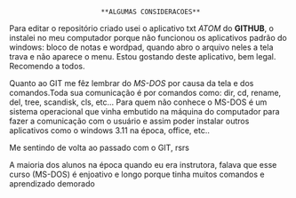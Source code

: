                            **ALGUMAS CONSIDERACOES**

Para editar o repositório criado usei o aplicativo txt *ATOM* do **GITHUB**,
o instalei no meu computador porque não funcionou os aplicativos padrão do
windows: bloco de notas e wordpad, quando abro o arquivo neles a tela trava e
não aparece o menu.
Estou gostando deste aplicativo, bem legal. Recomendo a todos.

Quanto ao GIT me fêz lembrar do *MS-DOS* por causa da tela e dos comandos.Toda
sua comunicação é por comandos como: dir, cd, rename, del, tree, scandisk, cls,
etc...
Para quem não conhece o MS-DOS é um sistema operacional que vinha embutido na
máquina do computador para fazer a comunicação com o usuário e assim poder
instalar outros aplicativos como o windows 3.11 na época, office, etc..

Me sentindo de volta ao passado com o GIT, rsrs

A maioria dos alunos na época quando eu era instrutora, falava que esse curso
(MS-DOS) é enjoativo e longo porque tinha muitos comandos e aprendizado demorado
